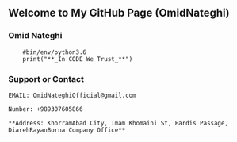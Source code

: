 ## Welcome to My GitHub Page (OmidNateghi)

### Omid Nateghi


``` 
    #bin/env/python3.6
    print("**_In CODE We Trust_**")

```

### Support or Contact


`EMAIL: OmidNateghiOfficial@gmail.com`

`Number: +989307605866`

`**Address: KhorramAbad City, Imam Khomaini St, Pardis Passage, DiarehRayanBorna Company Office**`

